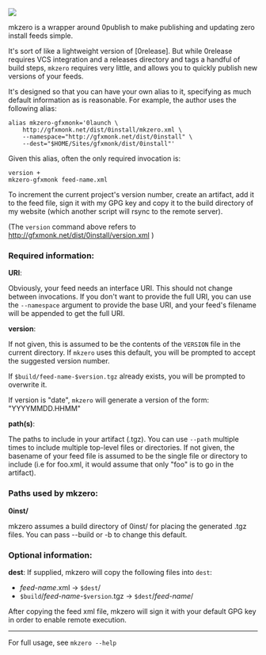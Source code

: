 <img src="http://gfxmonk.net/dist/status/project/mkzero.png">

mkzero is a wrapper around 0publish to make publishing and updating
zero install feeds simple.

It's sort of like a lightweight version of [0release]. But while
0release requires VCS integration and a releases directory and
tags a handful of build steps, `mkzero` requires very little,
and allows you to quickly publish new versions of your feeds.

It's designed so that you can have your own alias to it,
specifying as much default information as is reasonable. For
example, the author uses the following alias:

	alias mkzero-gfxmonk='0launch \
		http://gfxmonk.net/dist/0install/mkzero.xml \
		--namespace="http://gfxmonk.net/dist/0install" \
		--dest="$HOME/Sites/gfxmonk/dist/0install"'

Given this alias, often the only required invocation is:

	version +
	mkzero-gfxmonk feed-name.xml

To increment the current project's version number, create an
artifact, add it to the feed file, sign it with my GPG key and
copy it to the build directory of my website (which another
script will rsync to the remote server).

(The `version` command above refers to
http://gfxmonk.net/dist/0install/version.xml )

### Required information:

**URI**:

Obviously, your feed needs an interface URI. This should not
change between invocations. If you don't want to provide the
full URI, you can use the `--namespace` argument to provide
the base URI, and your feed's filename will be appended to get
the full URI.

**version**:

If not given, this is assumed to be the contents of the
`VERSION` file in the current directory. If `mkzero` uses this
default, you will be prompted to accept the suggested version
number.

If `$build/feed-name-$version.tgz` already exists, you will
be prompted to overwrite it.

If version is "date", `mkzero` will generate a version of the
form: "YYYYMMDD.HHMM"

**path(s)**:

The paths to include in your artifact (.tgz). You can use
`--path` multiple times to include multiple top-level files or
directories. If not given, the basename of your feed file is
assumed to be the single file or directory to include (i.e for
foo.xml, it would assume that only "foo" is to go in the
artifact).

### Paths used by mkzero:

**0inst/**

mkzero assumes a build directory of 0inst/ for placing the
generated .tgz files. You can pass --build or -b to change
this default.

### Optional information:

**dest**:
If supplied, mkzero will copy the following files into `dest`:

 - _feed-name_.xml -> `$dest`/
 - `$build`/_feed-name_-`$version`.tgz -> `$dest`/_feed-name_/

After copying the feed xml file, mkzero will sign it with your
default GPG key in order to enable remote execution.

--------

For full usage, see `mkzero --help`
